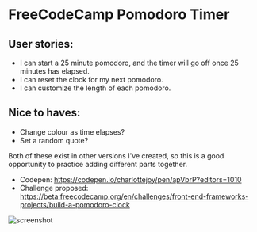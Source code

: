 # FreeCodeCamp Pomodoro Timer

## User stories:
* I can start a 25 minute pomodoro, and the timer will go off once 25 minutes has elapsed.
* I can reset the clock for my next pomodoro.
* I can customize the length of each pomodoro.

## Nice to haves:
* Change colour as time elapses?
* Set a random quote?

Both of these exist in other versions I've created, so this is a good opportunity to practice adding different parts together. 

* Codepen: https://codepen.io/charlottejoy/pen/apVbrP?editors=1010
* Challenge proposed: https://beta.freecodecamp.org/en/challenges/front-end-frameworks-projects/build-a-pomodoro-clock

![screenshot](https://user-images.githubusercontent.com/17909419/34066740-b913c48a-e1e1-11e7-97f9-f32cd109191b.png)
